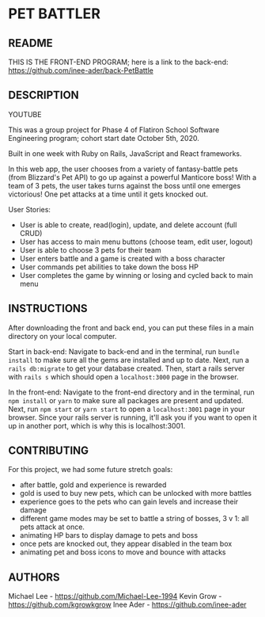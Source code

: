 # PET BATTLER

## README

THIS IS THE FRONT-END PROGRAM; here is a link to the back-end: https://github.com/inee-ader/back-PetBattle

## DESCRIPTION 
YOUTUBE

This was a group project for Phase 4 of Flatiron School Software Engineering program; cohort start date October 5th, 2020. 

Built in one week with Ruby on Rails, JavaScript and React frameworks. 

In this web app, the user chooses from a variety of fantasy-battle pets (from Blizzard's Pet API) to go up against a powerful Manticore boss! With a team of 3 pets, the user takes turns against the boss until one emerges victorious! One pet attacks at a time until it gets knocked out. 

User Stories: 
- User is able to create, read(login), update, and delete account (full CRUD)
- User has access to main menu buttons (choose team, edit user, logout)
- User is able to choose 3 pets for their team
- User enters battle and a game is created with a boss character
- User commands pet abilities to take down the boss HP
- User completes the game by winning or losing and cycled back to main menu

## INSTRUCTIONS

After downloading the front and back end, you can put these files in a main directory on your local computer. 

Start in back-end: 
Navigate to back-end and in the terminal, run `bundle install` to make sure all the gems are installed and up to date. 
Next, run a `rails db:migrate` to get your database created. 
Then, start a rails server with `rails s` which should open a `localhost:3000` page in the browser. 

In the front-end: 
Navigate to the front-end directory and in the terminal, run `npm install` or `yarn` to make sure all packages are present and updated. 
Next, run `npm start` or `yarn start` to open a `localhost:3001` page in your browser. Since your rails server is running, it'll ask you if you want to open it up in another port, which is why this is localhost:3001. 

## CONTRIBUTING

For this project, we had some future stretch goals: 
- after battle, gold and experience is rewarded
- gold is used to buy new pets, which can be unlocked with more battles
- experience goes to the pets who can gain levels and increase their damage 
- different game modes may be set to battle a string of bosses, 3 v 1: all pets attack at once. 
- animating HP bars to display damage to pets and boss
- once pets are knocked out, they appear disabled in the team box
- animating pet and boss icons to move and bounce with attacks

## AUTHORS
Michael Lee - https://github.com/Michael-Lee-1994
Kevin Grow - https://github.com/kgrowkgrow
Inee Ader - https://github.com/inee-ader